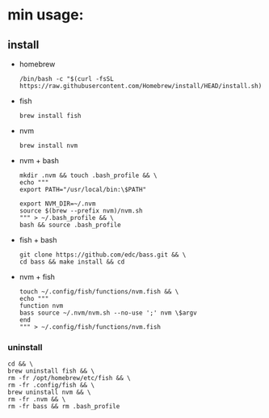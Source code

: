 # min usage:
## install
* homebrew
    ```
    /bin/bash -c "$(curl -fsSL https://raw.githubusercontent.com/Homebrew/install/HEAD/install.sh)"
    ```
* fish
    ```
    brew install fish
    
    ```
* nvm
    ```
    brew install nvm
    ```
* nvm + bash
    ```
    mkdir .nvm && touch .bash_profile && \
    echo """
    export PATH="/usr/local/bin:\$PATH"

    export NVM_DIR=~/.nvm
    source $(brew --prefix nvm)/nvm.sh
    """ > ~/.bash_profile && \
    bash && source .bash_profile
    ```
* fish + bash
    ```
    git clone https://github.com/edc/bass.git && \
    cd bass && make install && cd
    ```
* nvm + fish
    ```
    touch ~/.config/fish/functions/nvm.fish && \
    echo """
    function nvm
    bass source ~/.nvm/nvm.sh --no-use ';' nvm \$argv
    end
    """ > ~/.config/fish/functions/nvm.fish
    ```
### uninstall

```
cd && \
brew uninstall fish && \
rm -fr /opt/homebrew/etc/fish && \
rm -fr .config/fish && \
brew uninstall nvm && \
rm -fr .nvm && \
rm -fr bass && rm .bash_profile
```
